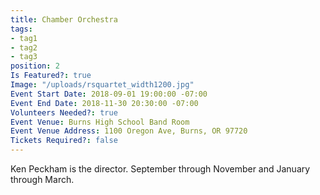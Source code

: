 ```yaml
---
title: Chamber Orchestra
tags:
- tag1
- tag2
- tag3
position: 2
Is Featured?: true
Image: "/uploads/rsquartet_width1200.jpg"
Event Start Date: 2018-09-01 19:00:00 -07:00
Event End Date: 2018-11-30 20:30:00 -07:00
Volunteers Needed?: true
Event Venue: Burns High School Band Room
Event Venue Address: 1100 Oregon Ave, Burns, OR 97720
Tickets Required?: false
---
```


Ken Peckham is the director. September through November and January through March.

